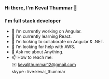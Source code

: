 ### Hi there, I'm Keval Thummar 👋

### I'm full stack developer
<!--
**kevaljthummar/kevaljthummar** is a ✨ _special_ ✨ repository because its `README.md` (this file) appears on your GitHub profile.

Here are some ideas to get you started:
- 😄 Pronouns: ...
- ⚡ Fun fact: ...
-->

- 🔭 I’m currently working on Angular.
- 🌱 I’m currently learning React.
- 👯 I’m looking to collaborate on Angular & .NET.
- 🤔 I’m looking for help with AWS.
- 💬 Ask me about Anything.
- 📫 How to reach me: </br>
   ✉️ kevaljthummar12@gmail.com </br>
   skype : live:keval_thummar
  

